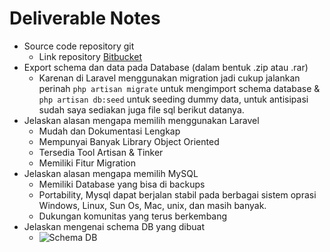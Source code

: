 # Deliverable Notes
- Source code repository git
    - Link repository [Bitbucket](https://bitbucket.org/pimenvibritania13/gift-card/src/master/)
- Export schema dan data pada Database (dalam bentuk .zip atau .rar)
    - Karenan di Laravel menggunakan migration jadi cukup jalankan perinah `php artisan migrate` untuk mengimport schema database & `php artisan db:seed` untuk seeding dummy data, untuk antisipasi sudah saya sediakan juga file sql berikut datanya. 
- Jelaskan alasan mengapa memilih menggunakan Laravel
    - Mudah dan Dokumentasi Lengkap
    - Mempunyai Banyak Library Object Oriented
    - Tersedia Tool Artisan & Tinker
    - Memiliki Fitur Migration
- Jelaskan alasan mengapa memilih MySQL
    - Memiliki Database yang bisa di backups
    - Portability, Mysql dapat berjalan stabil pada berbagai sistem oprasi Windows, Linux, Sun Os, Mac, unix, dan masih banyak.
    - Dukungan komunitas yang terus berkembang
- Jelaskan mengenai schema DB yang dibuat
    - ![Schema DB](https://imgur.com/6VQ8sIl.png)
